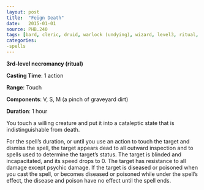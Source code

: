 ```yaml
---
layout: post
title:  "Feign Death"
date:   2015-01-01
source: PHB.240
tags: [bard, cleric, druid, warlock (undying), wizard, level3, ritual, necromancy]
categories:
-spells
---
```


**3rd-level necromancy (ritual)**

**Casting Time**: 1 action

**Range**: Touch

**Components**: V, S, M (a pinch of graveyard dirt)

**Duration**: 1 hour

You touch a willing creature and put it into a cataleptic state that is indistinguishable from death.

For the spell’s duration, or until you use an action to touch the target and dismiss the spell, the target appears dead to all outward inspection and to spells used to determine the target’s status. The target is blinded and incapacitated, and its speed drops to 0. The target has resistance to all damage except psychic damage. If the target is diseased or poisoned when you cast the spell, or becomes diseased or poisoned while under the spell’s effect, the disease and poison have no effect until the spell ends.
